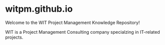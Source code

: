 # witpm.github.io
Welcome to the WIT Project Management Knowledge Repository!

WIT is a Project Management Consulting company specialzing in IT-related projects. 



